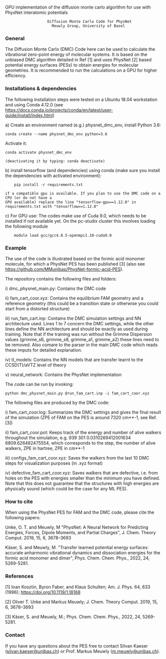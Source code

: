 GPU implementation of the diffusion monte carlo algorithm for use with PhysNet interatomic potentials 


                       Diffusion Monte Carlo Code for PhysNet
                         Meuwly Group, University of Basel                  


### General

The Diffusion Monte Carlo (DMC) Code here can be used to calculate the vibrational 
zero-point energy of molecular systems. It is based on the unbiased DMC algorithm
detailed in Ref [1] and uses PhysNet [2] based potential energy surfaces (PESs) to
obtain energies for molecular geometries. It is recommended to run the calculations
on a GPU for higher efficiency.

### Installations & dependencies

The following installation steps were tested on a Ubuntu 18.04 workstation and using
Conda 4.12.0 (see https://docs.conda.io/projects/conda/en/latest/user-guide/install/index.html)

a) Create an environment named (e.g.) physnet_dmc_env, install Python 3.6:

    conda create --name physnet_dmc_env python=3.6

   Activate it:

    conda activate physnet_dmc_env

    (deactivating it by typing: conda deactivate)


b) install tensorflow (and dependencies) using conda (make sure you install the dependencies
with activated environment):

        pip install -r requirements.txt

    if a compatible gpu is available. If you plan to use the DMC code on a CPU (or do not have a
    GPU available) replace the line "tensorflow-gpu==1.12.0" in requirements.txt with "tensorflow==1.12.0"

c) For GPU use: The codes make use of Cuda 9.0, which needs to be installed if not available yet. On
   the pc-studix cluster this involves loading the following module
   
        module load gcc/gcc4.8.5-openmpi1.10-cuda9.0
### Example

The use of the code is illustrated based on the formic acid monomer molecule, for
which a PhysNet PES has been published [3] (also see https://github.com/MMunibas/PhysNet-formic-acid-PES).


The repository contains the following files and folders:

i) dmc_physnet_main.py: Contains the DMC code

ii) fam_cart_coor.xyz: Contains the equilibrium FAM geometry and a reference geometry (this could be a transition state
    or otherwise you could start from a distorted structure)

iii) run_fam_cart.inp: Contains the DMC simulation settings and NN architecture used. Lines 1 to 7 concern the
    DMC settings, while the other lines define the NN architecture and should be exactly as used during training.
    Note that if the training was run without the Grimme Dispersion values (grimme_s6, grimme_s8, grimme_a1, grimme_a2)
    these lines need to be removed. Also comare to the parser in the main DMC code which reads these imputs for detailed
    explanation. 

iv) tl_models: Contains the NN models that are transfer learnt to the CCSD(T)/aVTZ level of theory

v) neural_network: Contains the PhysNet implementation


The code can be run by invoking:

    python dmc_physnet_main.py @run_fam_cart.inp -i fam_cart_coor.xyz

The following files are produced by the DMC code:

i) fam_cart_coor.log: Summarizes the DMC settings and gives the final result of the simulation (ZPE of FAM on the PES is around 7320 cm**-1, see Ref. [3])

ii) fam_cart_coor.pot: Keeps track of the energy and number of alive walkers throughout the simulation, e.g.
939   301   0.0310269412001634   6809.626482475554, which corresponds to the step, the number of alive walkers, ZPE in hartree, ZPE in cm**-1

iii) configs_fam_cart_coor.xyz: Saves the walkers from the last 10 DMC steps for visualization purposes (in .xyz format)

iv) defective_fam_cart_coor.xyz: Saves walkers that are defective, i.e. from holes on the PES with energies smaller than the minimum you
have defined. Note that this does not guarantee that the structures with high energies are physically sound (which could be the case for
any ML PES).

### How to cite 

When using the PhysNet PES for FAM and the DMC code, please cite the following papers:

Unke, O. T. and Meuwly, M "PhysNet: A Neural Network for Predicting Energies,
Forces, Dipole Moments, and Partial Charges", J. Chem. Theory Comput. 2019,
15, 6, 3678–3693

Käser, S. and Meuwly, M. "Transfer learned potential energy surfaces: accurate
anharmonic vibrational dynamics and dissociation energies for the formic acid
monomer and dimer", Phys. Chem. Chem. Phys., 2022, 24, 5269-5281.

### References

[1] Ioan Kosztin, Byron Faber, and Klaus Schulten; Am. J. Phys. 64, 633 (1996); https://doi.org/10.1119/1.18168

[2] Oliver T. Unke and Markus Meuwly; J. Chem. Theory Comput. 2019, 15, 6, 3678–3693

[3] Käser, S. and Meuwly, M.; Phys. Chem. Chem. Phys., 2022, 24, 5269-5281.

### Contact

If you have any questions about the PES free to contact Silvan Kaeser
(silvan.kaeser@unibas.ch) or Prof. Markus Meuwly (m.meuwly@unibas.ch).

